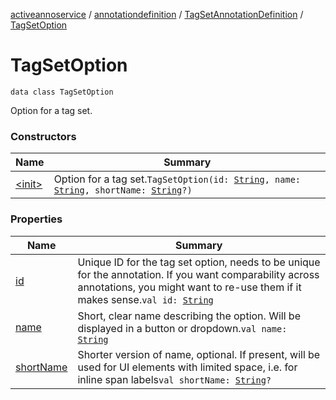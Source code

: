 [activeannoservice](../../../index.md) / [annotationdefinition](../../index.md) / [TagSetAnnotationDefinition](../index.md) / [TagSetOption](./index.md)

# TagSetOption

`data class TagSetOption`

Option for a tag set.

### Constructors

| Name | Summary |
|---|---|
| [&lt;init&gt;](-init-.md) | Option for a tag set.`TagSetOption(id: `[`String`](https://kotlinlang.org/api/latest/jvm/stdlib/kotlin/-string/index.html)`, name: `[`String`](https://kotlinlang.org/api/latest/jvm/stdlib/kotlin/-string/index.html)`, shortName: `[`String`](https://kotlinlang.org/api/latest/jvm/stdlib/kotlin/-string/index.html)`?)` |

### Properties

| Name | Summary |
|---|---|
| [id](id.md) | Unique ID for the tag set option, needs to be unique for the annotation. If you want comparability across annotations, you might want to re-use them if it makes sense.`val id: `[`String`](https://kotlinlang.org/api/latest/jvm/stdlib/kotlin/-string/index.html) |
| [name](name.md) | Short, clear name describing the option. Will be displayed in a button or dropdown.`val name: `[`String`](https://kotlinlang.org/api/latest/jvm/stdlib/kotlin/-string/index.html) |
| [shortName](short-name.md) | Shorter version of name, optional. If present, will be used for UI elements with limited space, i.e. for inline span labels`val shortName: `[`String`](https://kotlinlang.org/api/latest/jvm/stdlib/kotlin/-string/index.html)`?` |
